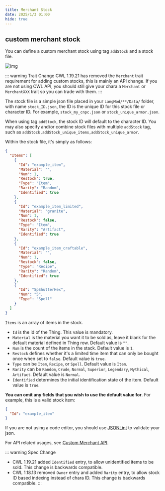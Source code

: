 ```yaml
---
title: Merchant Stock
date: 2025/1/3 01:00
hide: true
---
```


## custom merchant stock

You can define a custom merchant stock using tag `addStock` and a stock file.

![img](https://i.postimg.cc/59gzM54K/image.png)

::: warning Trait Change
CWL 1.19.21 has removed the `Merchant` trait requirement for adding custom stocks, this is mainly an API change. If you are not using CWL API, you should still give your chara a `Merchant` or `MerchantXXX` trait so you can trade with them.
:::

The stock file is a simple json file placed in your `LangMod/**/Data/` folder, with name `stock_ID.json`, the ID is the unique ID for this stock file or character ID. For example, `stock_my_cnpc.json` or `stock_unique_armor.json`.

When using tag `addStock`, the stock ID will default to the character ID. You may also specify and/or combine stock files with multiple `addStock` tag, such as `addStock,addStock_unique_items,addStock_unique_armor`.

Within the stock file, it's simply as follows:
```json
{
  "Items": [
    {
      "Id": "example_item",
      "Material": "",
      "Num": 1,
      "Restock": true,
      "Type": "Item",
      "Rarity": "Random",
      "Identified": true
    },
    {
      "Id": "example_item_limited",
      "Material": "granite",
      "Num": 1,
      "Restock": false,
      "Type": "Item",
      "Rarity": "Artifact",
      "Identified": true
    },
    {
      "Id": "example_item_craftable",
      "Material": "",
      "Num": 1,
      "Restock": false,
      "Type": "Recipe",
      "Rarity": "Random",
      "Identified": true
    },
    {
      "Id": "SpShutterHex",
      "Num": "5",
      "Type": "Spell"
    }
  ]
}
```

`Items` is an array of items in the stock. 

+ `Id` is the id of the Thing. This value is mandatory.
+ `Material` is the material you want it to be sold as, leave it blank for the default material defined in Thing row. Default value is `""`.
+ `Num` is the count of the items in the stack. Default value is `1`.
+ `Restock` defines whether it's a limited time item that can only be bought once when set to `false`. Default value is `true`.
+ `Type` can be `Item`, `Recipe`, or `Spell`. Default value is `Item`.
+ `Rarity` can be `Random`, `Crude`, `Normal`, `Superior`, `Legendary`, `Mythical`, `Artifact`. Default value is `Normal`.
+ `Identified` determines the initial identification state of the item. Default value is `true`.

**You can omit any fields that you wish to use the default value for**. For example, this is a valid stock item:
```json
{
  "Id": "example_item"
}
```

If you are not using a code editor, you should use [JSONLint](https://jsonlint.com/) to validate your json.  

For API related usages, see [Custom Merchant API](../API/Custom/merchant).  

::: warning Spec Change
+ CWL 1.19.21 added `Identified` entry, to allow unidentified items to be sold. This change is backwards compatible.
+ CWL 1.18.13 removed `Owner` entry and added `Rarity` entry, to allow stock ID based indexing instead of chara ID. This change is backwards compatible.
:::